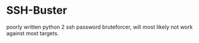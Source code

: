 # SSH-Buster
poorly written python 2 ssh password bruteforcer, will most likely not work against most targets.
